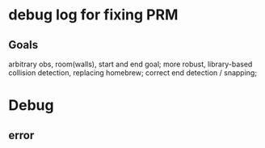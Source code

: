 # debug log for fixing PRM

## Goals
arbitrary obs, room(walls), start and end goal;
more robust, library-based collision detection, replacing homebrew;
correct end detection / snapping;



# Debug

## error



